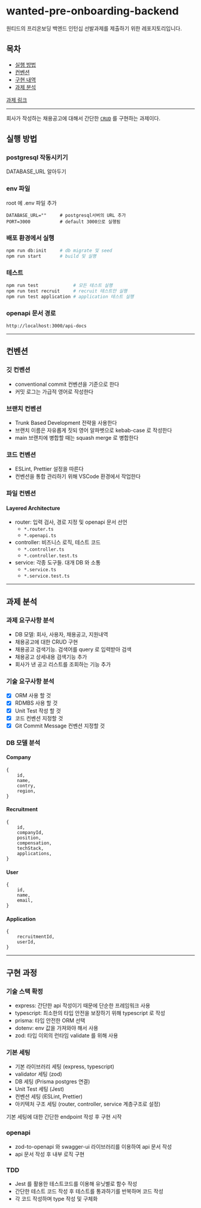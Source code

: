 # wanted-pre-onboarding-backend
원티드의 프리온보딩 백엔드 인턴십 선발과제를 제출하기 위한 레포지토리입니다.

## 목차
- [실행 방법](#실행-방법)
- [컨벤션](#컨벤션)
- [구현 내역](#구현-내역)
- [과제 분석](#과제-분석)


[과제 링크](https://bow-hair-db3.notion.site/1850bca26fda4e0ca1410df270c03409)

---
회사가 작성하는 채용공고에 대해서 간단한 [`CRUD`](https://ko.wikipedia.org/wiki/CRUD) 를 구현하는 과제이다.

## 실행 방법
### postgresql 작동시키기
DATABASE_URL 알아두기
### env 파일
root 에 .env 파일 추가
```text
DATABASE_URL=""     # postgresql서버의 URL 추가
PORT=3000           # default 3000으로 실행됨
```
### 배포 환경에서 실행
```bash
npm run db:init     # db migrate 및 seed
npm run start       # build 및 실행
```
### 테스트
``` bash
npm run test             # 모든 테스트 실행
npm run test recruit     # recruit 테스트만 실행
npm run test application # application 테스트 실행
```

### openapi 문서 경로
```
http://localhost:3000/api-docs
```

---

## 컨벤션
### 깃 컨벤션
- conventional commit 컨벤션을 기준으로 한다
- 커밋 로그는 가급적 영어로 작성한다

### 브랜치 컨벤션
- Trunk Based Development 전략을 사용한다
- 브랜치 이름은 자유롭게 짓되 영어 알파벳으로 kebab-case 로 작성한다
- main 브랜치에 병합할 때는 squash merge 로 병합한다

### 코드 컨벤션
- ESLint, Prettier 설정을 따른다
- 컨벤션을 통합 관리하기 위해 VSCode 환경에서 작업한다

### 파일 컨벤션
#### Layered Architecture
- router: 입력 검사, 경로 지정 및 openapi 문서 선언
  - `*.router.ts`
  - `*.openapi.ts `
- controller: 비즈니스 로직, 테스트 코드
  - `*.controller.ts`
  - `*.controller.test.ts`
- service: 각종 도구들. 대개 DB 와 소통
  - `*.service.ts`
  - `*.service.test.ts`


---

## 과제 분석
### 과제 요구사항 분석
- DB 모델: 회사, 사용자, 채용공고, 지원내역
- 채용공고에 대한 CRUD 구현
- 채용공고 검색기능. 검색어를 query 로 입력받아 검색
- 채용공고 상세내용 검색기능 추가
- 회사가 낸 공고 리스트를 조회하는 기능 추가

### 기술 요구사항 분석
- [x] ORM 사용 할 것
- [x] RDMBS 사용 할 것
- [x] Unit Test 작성 할 것
- [x] 코드 컨벤션 지정할 것
- [x] Git Commit Message 컨벤션 지정할 것

### DB 모델 분석
#### Company
```object
{
    id,
    name,
    contry,
    region,
}
```
#### Recruitment
```object
{
    id,
    companyId,
    position,
    compensation,
    techStack,
    applications,
}
```
#### User
```object
{
    id,
    name,
    email,
}
```
#### Application
```object
{
    recruitmentId,
    userId,
}
```
---

## 구현 과정
### 기술 스택 확정
- express: 간단한 api 작성이기 때문에 단순한 프레임워크 사용
- typescript: 최소한의 타입 안전을 보장하기 위해 typescript 로 작성
- prisma: 타입 안전한 ORM 선택
- dotenv: env 값을 가져와야 해서 사용
- zod: 타입 이외의 런타임 validate 를 위해 사용

### 기본 세팅
- 기본 라이브러리 세팅 (express, typescript)
- validator 세팅 (zod)
- DB 세팅 (Prisma postgres 연결)
- Unit Test 세팅 (Jest)
- 컨벤션 세팅 (ESLint, Prettier)
- 아키텍처 구조 세팅 (router, controller, service 계층구조로 설정)

기본 세팅에 대한 간단한 endpoint 작성 후 구현 시작

### openapi
- zod-to-openapi 와 swagger-ui 라이브러리를 이용하여 api 문서 작성
- api 문서 작성 후 내부 로직 구현
### TDD
- Jest 를 활용한 테스트코드를 이용해 유닛별로 함수 작성
- 간단한 테스트 코드 작성 후 테스트를 통과하기를 반복하며 코드 작성
- 각 코드 작성하며 type 작성 및 구체화
